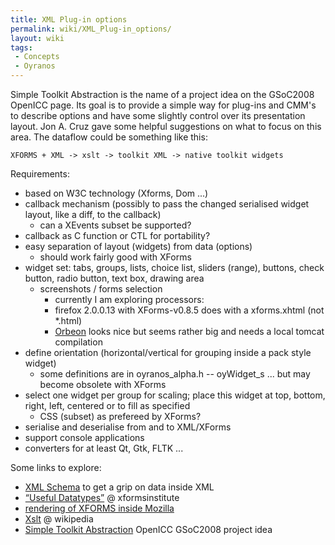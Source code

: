 ```yaml
---
title: XML Plug-in options
permalink: wiki/XML_Plug-in_options/
layout: wiki
tags:
 - Concepts
 - Oyranos
---
```


Simple Toolkit Abstraction is the name of a project idea on the GSoC2008
OpenICC page. Its goal is to provide a simple way for plug-ins and CMM's
to describe options and have some slightly control over its presentation
layout. Jon A. Cruz gave some helpful suggestions on what to focus on
this area. The dataflow could be something like this:

`XFORMS + XML -> xslt -> toolkit XML -> native toolkit widgets`

Requirements:

-   based on W3C technology (Xforms, Dom ...)
-   callback mechanism (possibly to pass the changed serialised widget
    layout, like a diff, to the callback)
    -   can a XEvents subset be supported?
-   callback as C function or CTL for portability?
-   easy separation of layout (widgets) from data (options)
    -   should work fairly good with XForms
-   widget set: tabs, groups, lists, choice list, sliders (range),
    buttons, check button, radio button, text box, drawing area
    -   screenshots / forms selection
        -   currently I am exploring processors:
        -   firefox 2.0.0.13 with XForms-v0.8.5 does with a xforms.xhtml
            (not \*.html)
        -   [Orbeon](http://www.orbeon.com) looks nice but seems rather
            big and needs a local tomcat compilation
-   define orientation (horizontal/vertical for grouping inside a pack
    style widget)
    -   some definitions are in oyranos\_alpha.h -- oyWidget\_s ... but
        may become obsolete with XForms
-   select one widget per group for scaling; place this widget at top,
    bottom, right, left, centered or to fill as specified
    -   CSS (subset) as prefereed by XForms?
-   serialise and deserialise from and to XML/XForms
-   support console applications
-   converters for at least Qt, Gtk, FLTK ...

Some links to explore:

-   [XML Schema](http://www.w3.org/TR/xmlschema-2/#built-in-datatypes)
    to get a grip on data inside XML
-   [“Useful
    Datatypes”](http://xformsinstitute.com/essentials/browse/book.php#ch04-6-fm2xml)
    @ xformsinstitute
-   [rendering of XFORMS inside
    Mozilla](http://developer.mozilla.org/en/docs/XForms)
-   [Xslt](http://en.wikipedia.org/wiki/Xslt) @ wikipedia
-   [Simple Toolkit
    Abstraction](http://www.freedesktop.org/wiki/OpenIccForGoogleSoC2008#head-07e05f69f1b4e331ba0d3741dc06ba53ae728459)
    OpenICC GSoC2008 project idea

